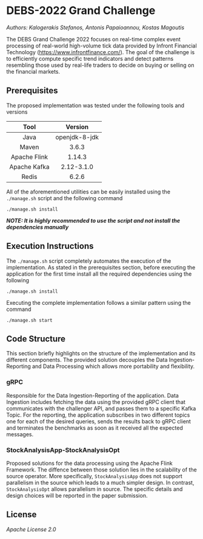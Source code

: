 # DEBS-2022 Grand Challenge
*Authors: Kalogerakis Stefanos, Antonis Papaioannou, Kostas Magoutis*

The  DEBS Grand Challenge 2022 focuses on real-time complex event processing of real-world high-volume tick data provided by Infront Financial Technology (https://www.infrontfinance.com/). The goal of the challenge is to efficiently compute specific trend indicators and detect patterns resembling those used by real-life traders to decide on buying or selling on the financial markets.

## Prerequisites

The proposed implementation was tested under the following tools and versions

| Tool      | Version | 
| :----:        |    :----:   | 
| Java      |  openjdk-8-jdk   |
| Maven      |  3.6.3   |
| Apache Flink      | 1.14.3       |
| Apache Kafka   | 2.12-3.1.0        |
| Redis   | 6.2.6        |

All of the aforementioned utilities can be easily installed using the `./manage.sh` script and the following command

    ./manage.sh install

***NOTE: It is highly recommended to use the script and not install the dependencies manually***
## Execution Instructions

The `./manage.sh` script completely automates the execution of the implementation. As stated in the prerequisites section, before executing the application for the first time install all the required dependencies using the following

    ./manage.sh install


Executing the complete implementation follows a similar pattern using the command
  
    ./manage.sh start

## Code Structure

This section briefly highlights on the structure of the implementation and its different components. The provided solution decouples the Data Ingestion-Reporting and Data Processing which allows more portability and flexibility.

### gRPC

Responsible for the Data Ingestion-Reporting of the application. Data Ingestion includes fetching the data using the provided gRPC client that communicates with the challenger API, and passes them to a specific Kafka Topic. For the reporting, the application subscribes in two different topics one for each of the desired queries, sends the results back to gRPC client and terminates the benchmarks as soon as it received all the expected messages.

### StockAnalysisApp-StockAnalysisOpt

Proposed solutions for the data processing using the Apache Flink Framework. The diffence between those solution lies in the scalability of the source operator. More specifically, `StockAnalysisApp` does not support parallelism in the source which leads to a much simpler design. In contrast, `StockAnalysisOpt` allows parallelism in source. The specific details and design choices will be reported in the paper submission.

## License

*Apache License 2.0*

